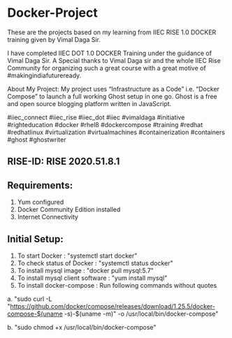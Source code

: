 # Docker-Project
These are the projects based on my learning from IIEC RISE 1.0 DOCKER training given by Vimal Daga Sir.

I have completed IIEC DOT 1.0 DOCKER Training under the guidance of Vimal Daga Sir. A Special thanks to Vimal Daga sir and the whole IIEC Rise Community for organizing such a great course with a great motive of #makingindiafutureready. 

About My Project: My project uses “Infrastructure as a Code” i.e. “Docker Compose” to launch a full working Ghost setup in one go. Ghost is a free and open source blogging platform written in JavaScript.

#iiec_connect #iiec_rise #iiec_dot #iiec #vimaldaga #initiative #righteducation #docker    #rhel8 #dockercompose #training #redhat #redhatlinux #virtualization #virtualmachines #containerization #containers #ghost #ghostwriter

## RISE-ID: RISE 2020.51.8.1

## Requirements:
1. Yum configured
2. Docker Community Edition installed
3. Internet Connectivity

## Initial Setup:
1. To start Docker : "systemctl start docker"
2. To check status of Docker : "systemctl status docker"
3. To install mysql image : "docker pull mysql:5.7"
4. To install mysql client software : "yum install mysql"
5. To install docker-compose : Run following commands without quotes

a.  "sudo curl -L "https://github.com/docker/compose/releases/download/1.25.5/docker-compose-$(uname -s)-$(uname -m)" -o /usr/local/bin/docker-compose"

b.  "sudo chmod +x /usr/local/bin/docker-compose"
